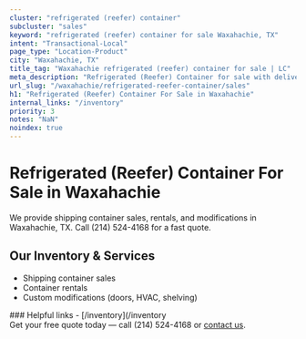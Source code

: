 ```yaml
---
cluster: "refrigerated (reefer) container"
subcluster: "sales"
keyword: "refrigerated (reefer) container for sale Waxahachie, TX"
intent: "Transactional-Local"
page_type: "Location-Product"
city: "Waxahachie, TX"
title_tag: "Waxahachie refrigerated (reefer) container for sale | LC"
meta_description: "Refrigerated (Reefer) Container for sale with delivery in Waxahachie, TX. LC Container — local Since 2003. Get pricing today."
url_slug: "/waxahachie/refrigerated-reefer-container/sales"
h1: "Refrigerated (Reefer) Container For Sale in Waxahachie"
internal_links: "/inventory"
priority: 3
notes: "NaN"
noindex: true
---
```


# Refrigerated (Reefer) Container For Sale in Waxahachie

We provide shipping container sales, rentals, and modifications in Waxahachie, TX. Call (214) 524-4168 for a fast quote.

## Our Inventory & Services
- Shipping container sales
- Container rentals
- Custom modifications (doors, HVAC, shelving)

<div data-section="internal-links">
### Helpful links
- [/inventory](/inventory
</div>

<div data-section="cta">
Get your free quote today — call (214) 524-4168 or <a href="/contact">contact us</a>.
</div>

<script type="application/ld+json">{"@context":"https://schema.org","@type":"FAQPage","mainEntity":[{"@type":"Question","name":"How much does delivery cost in Waxahachie, TX?","acceptedAnswer":{"@type":"Answer","text":"Delivery costs vary by distance and container size. Most deliveries in Waxahachie, TX range from $150-$300. Call (214) 524-4168 for an exact quote based on your specific location."}},{"@type":"Question","name":"Do you offer financing or payment plans?","acceptedAnswer":{"@type":"Answer","text":"We accept major credit cards, checks, and can discuss commercial terms for bulk purchases. Call (214) 524-4168 to discuss options."}},{"@type":"Question","name":"Can you customize containers in Waxahachie, TX?","acceptedAnswer":{"@type":"Answer","text":"Yes — we perform modifications like doors, HVAC, insulation, and shelving. Request a custom quote at (214) 524-4168 or via our contact form."}}]}</script>
